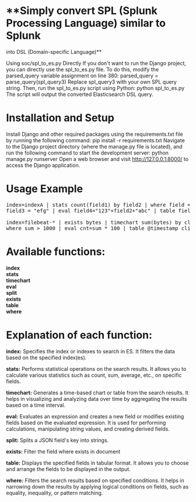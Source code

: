 # **Simply convert SPL (Splunk Processing Language) similar to Splunk
into DSL (Domain-specific Language)**

Using soc/spl_to_es.py Directly If you don't want to run the Django
project,  
you can directly use the spl_to_es.py file. To do this, modify the
parsed_query variable assignment on line 380: parsed_query =
parse_query(spl_query3) Replace spl_query3 with your own SPL query
string. Then, run the spl_to_es.py script using Python: python
spl_to_es.py The script will output the converted Elasticsearch DSL
query.


# **Installation and Setup**

Install Django and other required packages using the requirements.txt
file by running the following command: pip install -r requirements.txt
Navigate to the Django project directory (where the manage.py file is
located), and run the following command to start the development server:
python manage.py runserver Open a web browser and visit
http://127.0.0.1:8000/ to access the Django application.


# **Usage Example**

<pre>
index=indexA | stats count(field1) by field2 | where field = "abc" or
field3 = "efg" | eval field4="123"+field2+"abc" | table field1 field2

index=filebeat-* | exists bytes | timechart sum(bytes) by clientip |
where sum > 1000 | eval cnt=sum * 100 | table @timestamp clientip cnt
</pre>

# **Available functions:**
**index  
stats  
timechart  
eval  
split  
exists  
table  
where**


# **Explanation of each function:**

**index:** Specifies the index or indexes to search in ES. It filters the
data based on the specified index(es).

**stats:** Performs statistical operations on the search results. It allows
you to calculate various statistics such as count, sum, average, etc.,
on specific fields.

**timechart:** Generates a time-based chart or table from the search
results. It helps in visualizing and analyzing data over time by
aggregating the results based on a time interval.

**eval:** Evaluates an expression and creates a new field or modifies
existing fields based on the evaluated expression. It is used for
performing calculations, manipulating string values, and creating
derived fields.

**split:** Splits a JSON field's key into strings.

**exists:** Filter the field where exists in document

**table:** Displays the specified fields in tabular format. It allows you to
choose and arrange the fields to be displayed in the output.

**where:** Filters the search results based on specified conditions. It
helps in narrowing down the results by applying logical conditions on
fields, such as equality, inequality, or pattern matching.

```

```

